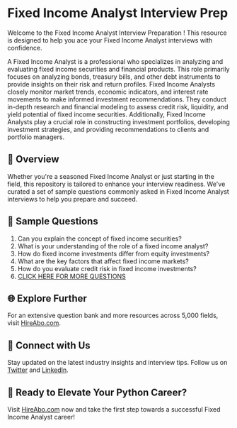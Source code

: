# Fixed Income Analyst Interview Prep

Welcome to the Fixed Income Analyst Interview Preparation ! This resource is designed to help you ace your Fixed Income Analyst interviews with confidence.

A Fixed Income Analyst is a professional who specializes in analyzing and evaluating fixed income securities and financial products. This role primarily focuses on analyzing bonds, treasury bills, and other debt instruments to provide insights on their risk and return profiles. Fixed Income Analysts closely monitor market trends, economic indicators, and interest rate movements to make informed investment recommendations. They conduct in-depth research and financial modeling to assess credit risk, liquidity, and yield potential of fixed income securities. Additionally, Fixed Income Analysts play a crucial role in constructing investment portfolios, developing investment strategies, and providing recommendations to clients and portfolio managers.

## 🚀 Overview

Whether you're a seasoned Fixed Income Analyst or just starting in the field, this repository is tailored to enhance your interview readiness. We've curated a set of sample questions commonly asked in Fixed Income Analyst interviews to help you prepare and succeed.

## 📝 Sample Questions

1. Can you explain the concept of fixed income securities?
2. What is your understanding of the role of a fixed income analyst?
3. How do fixed income investments differ from equity investments?
4. What are the key factors that affect fixed income markets?
5. How do you evaluate credit risk in fixed income investments?
6. [CLICK HERE FOR MORE QUESTIONS](https://hireabo.com/job/1_2_25/Fixed%20Income%20Analyst)

## 🌐 Explore Further

For an extensive question bank and more resources across 5,000 fields, visit [HireAbo.com](https://www.hireabo.com).

## 📱 Connect with Us

Stay updated on the latest industry insights and interview tips. Follow us on [Twitter](https://twitter.com/hireabo) and [LinkedIn](https://www.linkedin.com/in/hire-abo-3609972a8/).

## 🚀 Ready to Elevate Your Python Career?

Visit [HireAbo.com](https://www.hireabo.com) now and take the first step towards a successful Fixed Income Analyst career!